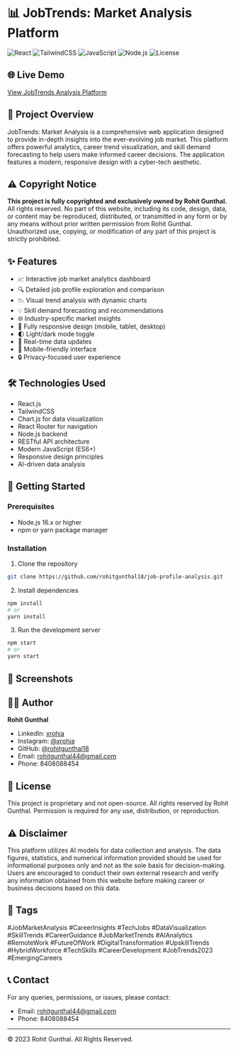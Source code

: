 # 📊 JobTrends: Market Analysis Platform

![React](https://img.shields.io/badge/React-18.2.0-blue)
![TailwindCSS](https://img.shields.io/badge/TailwindCSS-3.3.0-38B2AC)
![JavaScript](https://img.shields.io/badge/JavaScript-ES6+-F7DF1E)
![Node.js](https://img.shields.io/badge/Node.js-18.x-43853D)
![License](https://img.shields.io/badge/License-Proprietary-red)

## 🌐 Live Demo
[View JobTrends Analysis Platform](https://job-trends.netlify.app/)

## 📝 Project Overview
JobTrends: Market Analysis is a comprehensive web application designed to provide in-depth insights into the ever-evolving job market. This platform offers powerful analytics, career trend visualization, and skill demand forecasting to help users make informed career decisions. The application features a modern, responsive design with a cyber-tech aesthetic.

## ⚠️ Copyright Notice
**This project is fully copyrighted and exclusively owned by Rohit Gunthal.** All rights reserved. No part of this website, including its code, design, data, or content may be reproduced, distributed, or transmitted in any form or by any means without prior written permission from Rohit Gunthal. Unauthorized use, copying, or modification of any part of this project is strictly prohibited.

## ✨ Features
- 📈 Interactive job market analytics dashboard
- 🔍 Detailed job profile exploration and comparison
- 📉 Visual trend analysis with dynamic charts
- 💡 Skill demand forecasting and recommendations
- 🌐 Industry-specific market insights
- 📱 Fully responsive design (mobile, tablet, desktop)
- 🌓 Light/dark mode toggle
- 🔄 Real-time data updates
- 📱 Mobile-friendly interface
- 🔒 Privacy-focused user experience

## 🛠️ Technologies Used
- React.js
- TailwindCSS
- Chart.js for data visualization
- React Router for navigation
- Node.js backend
- RESTful API architecture
- Modern JavaScript (ES6+)
- Responsive design principles
- AI-driven data analysis

## 🚀 Getting Started

### Prerequisites
- Node.js 16.x or higher
- npm or yarn package manager

### Installation
1. Clone the repository
```bash
git clone https://github.com/rohitgunthal18/job-profile-analysis.git
```

2. Install dependencies
```bash
npm install
# or
yarn install
```

3. Run the development server
```bash
npm start
# or
yarn start
```

## 📸 Screenshots


## 👨‍💻 Author
**Rohit Gunthal**
- LinkedIn: [xrohia](https://www.linkedin.com/in/xrohia)
- Instagram: [@xrohia](https://www.instagram.com/xrohia)
- GitHub: [@rohitgunthal18](https://github.com/rohitgunthal18)
- Email: rohitgunthal44@gmail.com
- Phone: 8408088454

## 📜 License
This project is proprietary and not open-source. All rights reserved by Rohit Gunthal. Permission is required for any use, distribution, or reproduction.

## ⚠️ Disclaimer
This platform utilizes AI models for data collection and analysis. The data figures, statistics, and numerical information provided should be used for informational purposes only and not as the sole basis for decision-making. Users are encouraged to conduct their own external research and verify any information obtained from this website before making career or business decisions based on this data.

## 🔖 Tags
#JobMarketAnalysis #CareerInsights #TechJobs #DataVisualization #SkillTrends #CareerGuidance #JobMarketTrends #AIAnalytics #RemoteWork #FutureOfWork #DigitalTransformation #UpskillTrends #HybridWorkforce #TechSkills #CareerDevelopment #JobTrends2023 #EmergingCareers

## 📞 Contact
For any queries, permissions, or issues, please contact:
- Email: rohitgunthal44@gmail.com
- Phone: 8408088454

---
© 2023 Rohit Gunthal. All Rights Reserved. 
